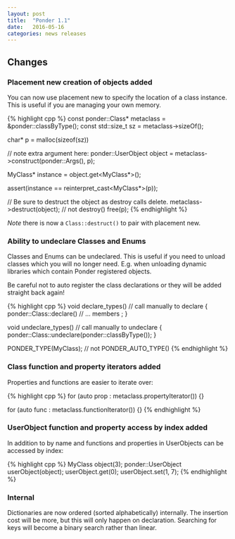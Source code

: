 ```yaml
---
layout: post
title:  "Ponder 1.1"
date:   2016-05-16
categories: news releases
---
```


## Changes

### Placement new creation of objects added

You can now use placement new to specify the location of a class instance. This is useful
if you are managing your own memory.

{% highlight cpp %}
const ponder::Class* metaclass = &ponder::classByType<MyClass>();
const std::size_t sz = metaclass->sizeOf();

char* p = malloc(sizeof(sz))

// note extra argument here:
ponder::UserObject object = metaclass->construct(ponder::Args(), p);

MyClass* instance = object.get<MyClass*>();

assert(instance == reinterpret_cast<MyClass*>(p));

// Be sure to destruct the object as destroy calls delete.
metaclass->destruct(object); // not destroy()
free(p);
{% endhighlight %}

*Note* there is now a `Class::destruct()` to pair with placement new.


### Ability to undeclare Classes and Enums

Classes and Enums can be undeclared. This is useful if you need to unload classes which
you will no longer need. E.g. when unloading dynamic libraries which contain Ponder 
registered objects.

Be careful not to auto register the class declarations or they will be added straight back
again!

{% highlight cpp %}
void declare_types()  // call manually to declare
{
    ponder::Class::declare<MyClass>()
        // ... members
        ;
}

void undeclare_types()  // call manually to undeclare
{
    ponder::Class::undeclare(ponder::classByType<MyClass>());
}

PONDER_TYPE(MyClass);  // not PONDER_AUTO_TYPE()
{% endhighlight %}


### Class function and property iterators added

Properties and functions are easier to iterate over:

{% highlight cpp %}
for (auto prop : metaclass.propertyIterator()) {}

for (auto func : metaclass.functionIterator()) {}
{% endhighlight %}


### UserObject function and property access by index added

In addition to by name and functions and properties in UserObjects can be accessed
by index:

{% highlight cpp %}
MyClass object(3);
ponder::UserObject userObject(object);
userObject.get(0);
userObject.set(1, 7);
{% endhighlight %}


### Internal

Dictionaries are now ordered (sorted alphabetically) internally. The insertion cost will
be more, but this will only happen on declaration. Searching for keys will become a binary
search rather than linear.

